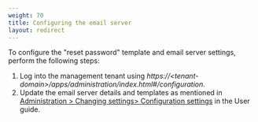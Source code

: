 ```yaml
---
weight: 70
title: Configuring the email server
layout: redirect
---
```


To configure the "reset password" template and email server settings, perform the following steps:

1. Log into the management tenant using *https://&#60;tenant-domain>/apps/administration/index.html#/configuration*.
2. Update the email server details and templates as mentioned in [Administration > Changing settings> Configuration settings](/users-guide/administration/#config-platform) in the User guide.
